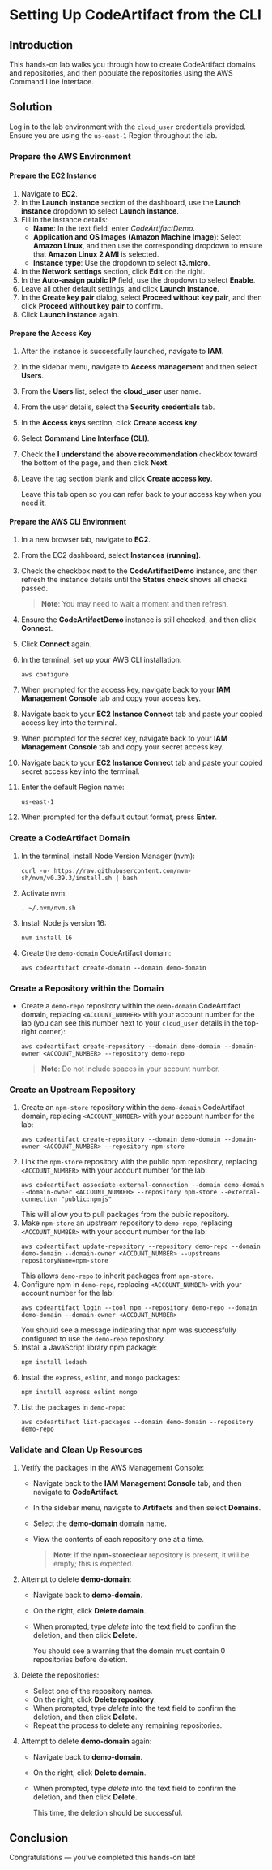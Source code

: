 # Setting Up CodeArtifact from the CLI

## Introduction

This hands-on lab walks you through how to create CodeArtifact domains and repositories, and then populate the repositories using the AWS Command Line Interface.

## Solution

Log in to the lab environment with the `cloud_user` credentials provided. Ensure you are using the `us-east-1` Region throughout the lab.

### Prepare the AWS Environment

#### Prepare the EC2 Instance

 1. Navigate to **EC2**.
 1. In the **Launch instance** section of the dashboard, use the **Launch instance** dropdown to select **Launch instance**.
 1. Fill in the instance details:
    * **Name**: In the text field, enter *CodeArtifactDemo*.
    * **Application and OS Images (Amazon Machine Image)**: Select **Amazon Linux**, and then use the corresponding dropdown to ensure that **Amazon Linux 2 AMI** is selected.
    * **Instance type**: Use the dropdown to select **t3.micro**.
 1. In the **Network settings** section, click **Edit** on the right.
 1. In the **Auto-assign public IP** field, use the dropdown to select **Enable**.
 1. Leave all other default settings, and click **Launch instance**.
 1. In the **Create key pair** dialog, select **Proceed without key pair**, and then click **Proceed without key pair** to confirm.
 1. Click **Launch instance** again.

#### Prepare the Access Key

 1. After the instance is successfully launched, navigate to **IAM**.
 1. In the sidebar menu, navigate to **Access management** and then select **Users**.
 1. From the **Users** list, select the **cloud_user** user name.
 1. From the user details, select the **Security credentials** tab.
 1. In the **Access keys** section, click **Create access key**.
 1. Select **Command Line Interface (CLI)**.
 1. Check the **I understand the above recommendation** checkbox toward the bottom of the page, and then click **Next**.
 1. Leave the tag section blank and click **Create access key**.

    Leave this tab open so you can refer back to your access key when you need it.

#### Prepare the AWS CLI Environment

 1. In a new browser tab, navigate to **EC2**.
 1. From the EC2 dashboard, select **Instances (running)**.
 1. Check the checkbox next to the **CodeArtifactDemo** instance, and then refresh the instance details until the **Status check** shows all checks passed.

    >**Note**: You may need to wait a moment and then refresh.

 1. Ensure the **CodeArtifactDemo** instance is still checked, and then click **Connect**.
 1. Click **Connect** again.
 1. In the terminal, set up your AWS CLI installation:
    ```
    aws configure
    ```
 1. When prompted for the access key, navigate back to your **IAM Management Console** tab and copy your access key.
 1. Navigate back to your **EC2 Instance Connect** tab and paste your copied access key into the terminal.
 1. When prompted for the secret key, navigate back to your **IAM Management Console** tab and copy your secret access key.
 1. Navigate back to your **EC2 Instance Connect** tab and paste your copied secret access key into the terminal.
 1. Enter the default Region name:
    ```
    us-east-1
    ```
 1. When prompted for the default output format, press **Enter**.

### Create a CodeArtifact Domain

 1. In the terminal, install Node Version Manager (nvm):
    ```
    curl -o- https://raw.githubusercontent.com/nvm-sh/nvm/v0.39.3/install.sh | bash
    ```
 1. Activate nvm:
    ```
    . ~/.nvm/nvm.sh
    ```
 1. Install Node.js version 16:
    ```
    nvm install 16
    ```
 1. Create the `demo-domain` CodeArtifact domain:
    ```
    aws codeartifact create-domain --domain demo-domain
    ```

### Create a Repository within the Domain

  - Create a `demo-repo` repository within the `demo-domain` CodeArtifact domain, replacing `<ACCOUNT_NUMBER>` with your account number for the lab (you can see this number next to your `cloud_user` details in the top-right corner):
    ```
    aws codeartifact create-repository --domain demo-domain --domain-owner <ACCOUNT_NUMBER> --repository demo-repo
    ```
    >**Note**: Do not include spaces in your account number.

### Create an Upstream Repository

 1. Create an `npm-store` repository within the `demo-domain` CodeArtifact domain, replacing `<ACCOUNT_NUMBER>` with your account number for the lab:
    ```
    aws codeartifact create-repository --domain demo-domain --domain-owner <ACCOUNT_NUMBER> --repository npm-store
    ```
 1. Link the `npm-store` repository with the public npm repository, replacing `<ACCOUNT_NUMBER>` with your account number for the lab:
    ```
    aws codeartifact associate-external-connection --domain demo-domain --domain-owner <ACCOUNT_NUMBER> --repository npm-store --external-connection "public:npmjs"
     ```
       This will allow you to pull packages from the public repository.
 1. Make `npm-store` an upstream repository to `demo-repo`, replacing `<ACCOUNT_NUMBER>` with your account number for the lab:
    ```
    aws codeartifact update-repository --repository demo-repo --domain demo-domain --domain-owner <ACCOUNT_NUMBER> --upstreams repositoryName=npm-store
    ```
    This allows `demo-repo` to inherit packages from `npm-store`.
 1. Configure npm in `demo-repo`, replacing `<ACCOUNT_NUMBER>` with your account number for the lab:
    ```
    aws codeartifact login --tool npm --repository demo-repo --domain demo-domain --domain-owner <ACCOUNT_NUMBER>
    ```
    You should see a message indicating that npm was successfully configured to use the `demo-repo` repository.
 1. Install a JavaScript library npm package:
    ```
    npm install lodash
    ```
 1. Install the `express`, `eslint`, and `mongo` packages:
    ```
    npm install express eslint mongo
    ```
 1. List the packages in `demo-repo`:
    ```
    aws codeartifact list-packages --domain demo-domain --repository demo-repo
    ```

### Validate and Clean Up Resources

1. Verify the packages in the AWS Management Console:
   * Navigate back to the **IAM Management Console** tab, and then navigate to **CodeArtifact**.
   * In the sidebar menu, navigate to **Artifacts** and then select **Domains**.
   * Select the **demo-domain** domain name.
   * View the contents of each repository one at a time.

     >**Note**: If the **npm-storeclear** repository is present, it will be empty; this is expected.

1. Attempt to delete **demo-domain**:
   * Navigate back to **demo-domain**.
   * On the right, click **Delete domain**.
   * When prompted, type *delete* into the text field to confirm the deletion, and then click **Delete**.

     You should see a warning that the domain must contain 0 repositories before deletion.
1. Delete the repositories:
   * Select one of the repository names.
   * On the right, click **Delete repository**.
   * When prompted, type *delete* into the text field to confirm the deletion, and then click **Delete**.
   * Repeat the process to delete any remaining repositories.
1. Attempt to delete **demo-domain** again:
   * Navigate back to **demo-domain**.
   * On the right, click **Delete domain**.
   * When prompted, type *delete* into the text field to confirm the deletion, and then click **Delete**.
   
     This time, the deletion should be successful.

## Conclusion

Congratulations — you've completed this hands-on lab!
